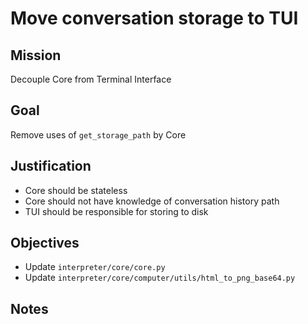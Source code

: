 # Move conversation storage to TUI

## Mission

Decouple Core from Terminal Interface

## Goal

Remove uses of `get_storage_path` by Core

## Justification

- Core should be stateless
- Core should not have knowledge of conversation history path
- TUI should be responsible for storing to disk

## Objectives

- Update `interpreter/core/core.py`
- Update `interpreter/core/computer/utils/html_to_png_base64.py`

## Notes
